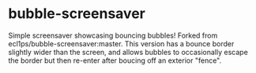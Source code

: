# bubble-screensaver
Simple screensaver showcasing bouncing bubbles!
Forked from ecl1ps/bubble-screensaver:master.
This version has a bounce border slightly wider than the screen, and allows bubbles to occasionally escape the border but then re-enter after boucing off an exterior "fence".
